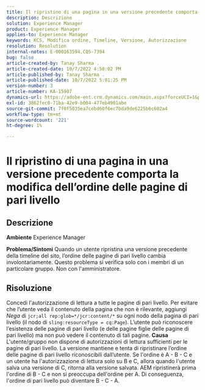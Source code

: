 ```yaml
---
title: Il ripristino di una pagina in una versione precedente comporta la modifica dell’ordine delle pagine di pari livello
description: Descrizione
solution: Experience Manager
product: Experience Manager
applies-to: Experience Manager
keywords: KCS, Modifica ordine, Timeline, Versione, Autorizzazione
resolution: Resolution
internal-notes: E-000163594,CQ5-7394
bug: false
article-created-by: Tanay Sharma .
article-created-date: 10/7/2022 4:50:02 PM
article-published-by: Tanay Sharma .
article-published-date: 10/7/2022 5:01:25 PM
version-number: 3
article-number: KA-15907
dynamics-url: https://adobe-ent.crm.dynamics.com/main.aspx?forceUCI=1&pagetype=entityrecord&etn=knowledgearticle&id=65f57811-6046-ed11-bba2-0022480868ff
exl-id: 3862fec0-71ba-42e9-b004-477eb4901abe
source-git-commit: 7f0f5035ea7cebd60f6ec7bda9de6225b6c602a4
workflow-type: tm+mt
source-wordcount: '221'
ht-degree: 1%

---
```


# Il ripristino di una pagina in una versione precedente comporta la modifica dell’ordine delle pagine di pari livello

## Descrizione

<b>Ambiente</b>
Experience Manager


<b>Problema/Sintomi</b>
Quando un utente ripristina una versione precedente della timeline del sito, l’ordine delle pagine di pari livello cambia involontariamente. Questo problema si verifica solo con i membri di un particolare gruppo. Non con l&#39;amministratore.


## Risoluzione


Concedi l&#39;autorizzazione di lettura a tutte le pagine di pari livello. Per evitare che l’utente veda il contenuto della pagina che non è rilevante, aggiungi *Nega* di `jcr;all rep:glob=*/jcr:content/*` su ogni nodo della pagina di pari livello (il nodo di `sling:resourceType = cq:Page`). L’utente può riconoscere l’esistenza delle pagine di pari livello (e delle pagine figlie delle pagine di pari livello) ma non può vedere il contenuto di tali pagine.
<b>Causa</b>
L&#39;utente/gruppo non dispone di autorizzazioni di lettura sufficienti per le pagine di pari livello. La versione mantiene e tenta di ripristinare l’ordine delle pagine di pari livello riconoscibili dall’utente. Se l&#39;ordine è A - B - C e un utente ha l&#39;autorizzazione di lettura solo su B e C, allora quando l&#39;utente salva una versione di C, ritorna alla versione salvata. AEM ripristinerà prima l&#39;ordine di B - C e non si preoccupa dell&#39;ordine per A. Di conseguenza, l&#39;ordine di pari livello può diventare B - C - A.

